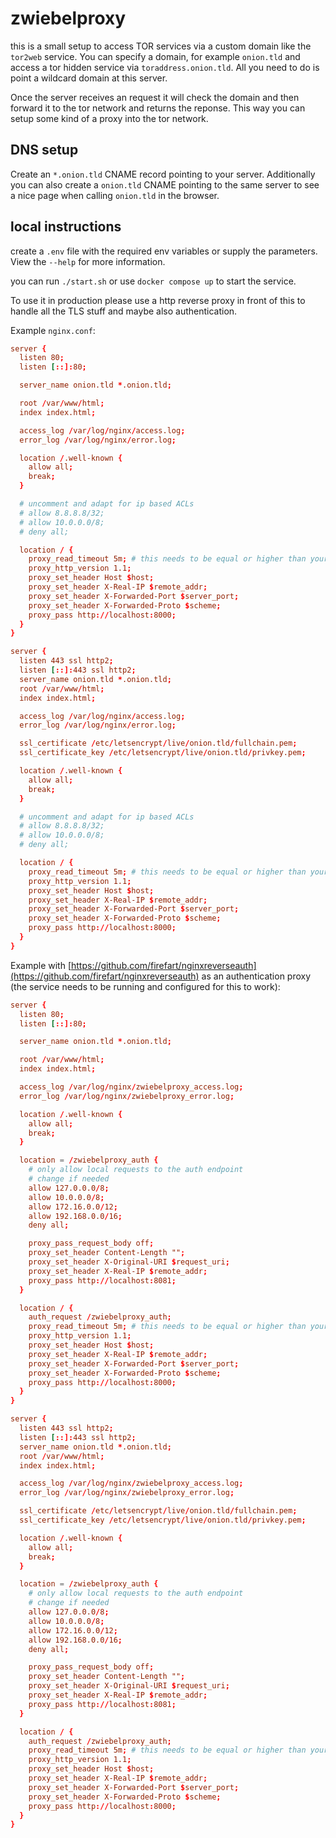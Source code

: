 # zwiebelproxy

this is a small setup to access TOR services via a custom domain like the `tor2web` service. You can specify a domain, for example `onion.tld` and access a tor hidden service via `toraddress.onion.tld`. All you need to do is point a wildcard domain at this server.

Once the server receives an request it will check the domain and then forward it to the tor network and returns the reponse. This way you can setup some kind of a proxy into the tor network.

## DNS setup

Create an `*.onion.tld` CNAME record pointing to your server. Additionally you can also create a `onion.tld` CNAME pointing to the same server to see a nice page when calling `onion.tld` in the browser.

## local instructions

create a `.env` file with the required env variables or supply the parameters. View the `--help` for more information.

you can run `./start.sh` or use `docker compose up` to start the service.

To use it in production please use a http reverse proxy in front of this to handle all the TLS stuff and maybe also authentication.

Example `nginx.conf`:

```conf
server {
  listen 80;
  listen [::]:80;

  server_name onion.tld *.onion.tld;

  root /var/www/html;
  index index.html;

  access_log /var/log/nginx/access.log;
  error_log /var/log/nginx/error.log;

  location /.well-known {
    allow all;
    break;
  }

  # uncomment and adapt for ip based ACLs
  # allow 8.8.8.8/32;
  # allow 10.0.0.0/8;
  # deny all;

  location / {
    proxy_read_timeout 5m; # this needs to be equal or higher than your configured timeout
    proxy_http_version 1.1;
    proxy_set_header Host $host;
    proxy_set_header X-Real-IP $remote_addr;
    proxy_set_header X-Forwarded-Port $server_port;
    proxy_set_header X-Forwarded-Proto $scheme;
    proxy_pass http://localhost:8000;
  }
}

server {
  listen 443 ssl http2;
  listen [::]:443 ssl http2;
  server_name onion.tld *.onion.tld;
  root /var/www/html;
  index index.html;

  access_log /var/log/nginx/access.log;
  error_log /var/log/nginx/error.log;

  ssl_certificate /etc/letsencrypt/live/onion.tld/fullchain.pem;
  ssl_certificate_key /etc/letsencrypt/live/onion.tld/privkey.pem;

  location /.well-known {
    allow all;
    break;
  }

  # uncomment and adapt for ip based ACLs
  # allow 8.8.8.8/32;
  # allow 10.0.0.0/8;
  # deny all;

  location / {
    proxy_read_timeout 5m; # this needs to be equal or higher than your configured timeout
    proxy_http_version 1.1;
    proxy_set_header Host $host;
    proxy_set_header X-Real-IP $remote_addr;
    proxy_set_header X-Forwarded-Port $server_port;
    proxy_set_header X-Forwarded-Proto $scheme;
    proxy_pass http://localhost:8000;
  }
}
```

Example with [https://github.com/firefart/nginxreverseauth](https://github.com/firefart/nginxreverseauth) as an authentication proxy (the service needs to be running and configured for this to work):

```conf
server {
  listen 80;
  listen [::]:80;

  server_name onion.tld *.onion.tld;

  root /var/www/html;
  index index.html;

  access_log /var/log/nginx/zwiebelproxy_access.log;
  error_log /var/log/nginx/zwiebelproxy_error.log;

  location /.well-known {
    allow all;
    break;
  }

  location = /zwiebelproxy_auth {
    # only allow local requests to the auth endpoint
    # change if needed
    allow 127.0.0.0/8;
    allow 10.0.0.0/8;
    allow 172.16.0.0/12;
    allow 192.168.0.0/16;
    deny all;

    proxy_pass_request_body off;
    proxy_set_header Content-Length "";
    proxy_set_header X-Original-URI $request_uri;
    proxy_set_header X-Real-IP $remote_addr;
    proxy_pass http://localhost:8081;
  }

  location / {
    auth_request /zwiebelproxy_auth;
    proxy_read_timeout 5m; # this needs to be equal or higher than your configured timeout
    proxy_http_version 1.1;
    proxy_set_header Host $host;
    proxy_set_header X-Real-IP $remote_addr;
    proxy_set_header X-Forwarded-Port $server_port;
    proxy_set_header X-Forwarded-Proto $scheme;
    proxy_pass http://localhost:8000;
  }
}

server {
  listen 443 ssl http2;
  listen [::]:443 ssl http2;
  server_name onion.tld *.onion.tld;
  root /var/www/html;
  index index.html;

  access_log /var/log/nginx/zwiebelproxy_access.log;
  error_log /var/log/nginx/zwiebelproxy_error.log;

  ssl_certificate /etc/letsencrypt/live/onion.tld/fullchain.pem;
  ssl_certificate_key /etc/letsencrypt/live/onion.tld/privkey.pem;

  location /.well-known {
    allow all;
    break;
  }

  location = /zwiebelproxy_auth {
    # only allow local requests to the auth endpoint
    # change if needed
    allow 127.0.0.0/8;
    allow 10.0.0.0/8;
    allow 172.16.0.0/12;
    allow 192.168.0.0/16;
    deny all;

    proxy_pass_request_body off;
    proxy_set_header Content-Length "";
    proxy_set_header X-Original-URI $request_uri;
    proxy_set_header X-Real-IP $remote_addr;
    proxy_pass http://localhost:8081;
  }

  location / {
    auth_request /zwiebelproxy_auth;
    proxy_read_timeout 5m; # this needs to be equal or higher than your configured timeout
    proxy_http_version 1.1;
    proxy_set_header Host $host;
    proxy_set_header X-Real-IP $remote_addr;
    proxy_set_header X-Forwarded-Port $server_port;
    proxy_set_header X-Forwarded-Proto $scheme;
    proxy_pass http://localhost:8000;
  }
}
```
